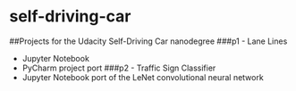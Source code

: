 # self-driving-car
##Projects for the Udacity Self-Driving Car nanodegree 
###p1 - Lane Lines
- Jupyter Notebook
- PyCharm project port 
###p2 - Traffic Sign Classifier
- Jupyter Notebook port of the LeNet convolutional neural network 
